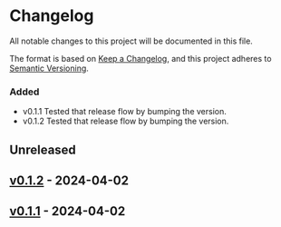 # Changelog

All notable changes to this project will be documented in this file.

The format is based on [Keep a Changelog](https://keepachangelog.com/en/1.0.0/),
and this project adheres to [Semantic Versioning](https://semver.org/spec/v2.0.0.html).

### Added

- v0.1.1 Tested that release flow by bumping the version.
- v0.1.2 Tested that release flow by bumping the version. 

## Unreleased

## [v0.1.2](https://github.com/THOR300/my-package/releases/tag/v0.1.2) - 2024-04-02

## [v0.1.1](https://github.com/THOR300/my-package/releases/tag/v0.1.1) - 2024-04-02
